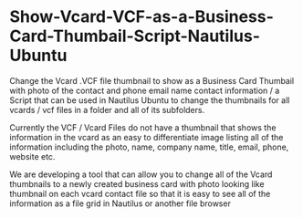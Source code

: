 # Show-Vcard-VCF-as-a-Business-Card-Thumbail-Script-Nautilus-Ubuntu
Change the Vcard .VCF file thumbnail to show as a Business Card Thumbail 
with photo of the contact and phone email name contact information / 
a Script that can be used in Nautilus Ubuntu to change the thumbnails for 
all vcards / vcf files in a folder and all of its subfolders. 

Currently the VCF / Vcard Files do not have a thumbnail that shows 
the information in the vcard as an easy to differentiate image listing 
all of the information including the photo, name, company name, title, email, phone, 
website etc.

We are developing a tool that can allow you to change all of the Vcard thumbnails to 
a newly created business card with photo looking like thumbnail on each vcard contact
file so that it is easy to see all of the information as a file grid in Nautilus or 
another file browser
